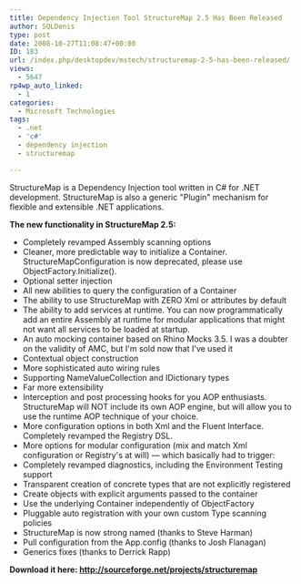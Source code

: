 ```yaml
---
title: Dependency Injection Tool StructureMap 2.5 Has Been Released
author: SQLDenis
type: post
date: 2008-10-27T11:08:47+00:00
ID: 183
url: /index.php/desktopdev/mstech/structuremap-2-5-has-been-released/
views:
  - 5647
rp4wp_auto_linked:
  - 1
categories:
  - Microsoft Technologies
tags:
  - .net
  - 'c#'
  - dependency injection
  - structuremap

---
```

StructureMap is a Dependency Injection tool written in C# for .NET development. StructureMap is also a generic "Plugin" mechanism for flexible and extensible .NET applications.

**The new functionality in StructureMap 2.5:** 

  * Completely revamped Assembly scanning options 
  * Cleaner, more predictable way to initialize a Container.  StructureMapConfiguration is now deprecated, please use ObjectFactory.Initialize().
  * Optional setter injection 
  * All new abilities to query the configuration of a Container 
  * The ability to use StructureMap with ZERO Xml or attributes by default 
  * The ability to add services at runtime. You can now programmatically add an entire Assembly at runtime for modular applications that might not want all services to be loaded at startup. 
  * An auto mocking container based on Rhino Mocks 3.5. I was a doubter on the validity of AMC, but I'm sold now that I've used it 
  * Contextual object construction 
  * More sophisticated auto wiring rules 
  * Supporting NameValueCollection and IDictionary types 
  * Far more extensibility 
  * Interception and post processing hooks for you AOP enthusiasts. StructureMap will NOT include its own AOP engine, but will allow you to use the runtime AOP technique of your choice. 
  * More configuration options in both Xml and the Fluent Interface. Completely revamped the Registry DSL. 
  * More options for modular configuration (mix and match Xml configuration or Registry's at will) — which basically had to trigger: 
  * Completely revamped diagnostics, including the Environment Testing support 
  * Transparent creation of concrete types that are not explicitly registered 
  * Create objects with explicit arguments passed to the container 
  * Use the underlying Container independently of ObjectFactory 
  * Pluggable auto registration with your own custom Type scanning policies 
  * StructureMap is now strong named (thanks to Steve Harman) 
  * Pull configuration from the App.config (thanks to Josh Flanagan) 
  * Generics fixes (thanks to Derrick Rapp) 

**Download it here: http://sourceforge.net/projects/structuremap**